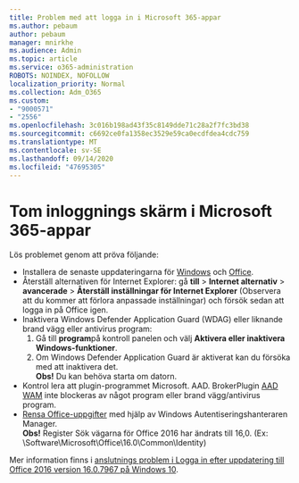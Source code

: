 ```yaml
---
title: Problem med att logga in i Microsoft 365-appar
ms.author: pebaum
author: pebaum
manager: mnirkhe
ms.audience: Admin
ms.topic: article
ms.service: o365-administration
ROBOTS: NOINDEX, NOFOLLOW
localization_priority: Normal
ms.collection: Adm_O365
ms.custom:
- "9000571"
- "2556"
ms.openlocfilehash: 3c016b198ad43f35c8149dde71c28a2f7fc3bd38
ms.sourcegitcommit: c6692ce0fa1358ec3529e59ca0ecdfdea4cdc759
ms.translationtype: MT
ms.contentlocale: sv-SE
ms.lasthandoff: 09/14/2020
ms.locfileid: "47695305"
---
```

# <a name="blank-sign-in-screen-in-microsoft-365-apps"></a>Tom inloggnings skärm i Microsoft 365-appar

Lös problemet genom att pröva följande:
- Installera de senaste uppdateringarna för [Windows](https://support.microsoft.com/help/4027667/windows-10-update) och [Office](https://support.office.com/article/update-office-and-your-computer-with-microsoft-update-2ab296f3-7f03-43a2-8e50-46de917611c5).
- Återställ alternativen för Internet Explorer: gå **till**  >  **Internet alternativ**  >  **avancerade**  >  **Återställ inställningar för Internet Explorer** (Observera att du kommer att förlora anpassade inställningar) och försök sedan att logga in på Office igen.
- Inaktivera Windows Defender Application Guard (WDAG) eller liknande brand vägg eller antivirus program:
    1. Gå till **program**på kontroll panelen och välj **Aktivera eller inaktivera Windows-funktioner**.
    2. Om Windows Defender Application Guard är aktiverat kan du försöka med att inaktivera det.<br/>
    **Obs!** Du kan behöva starta om datorn.
- Kontrol lera att plugin-programmet Microsoft. AAD. BrokerPlugin [AAD WAM](https://docs.microsoft.com/office365/troubleshoot/administration/connection-issue-when-sign-in-office-2016#symptom-1) inte blockeras av något program eller brand vägg/antivirus program.
- [Rensa Office-uppgifter](https://docs.microsoft.com/office/troubleshoot/error-messages/another-account-already-signed-in#step-3-clear-cached-credentials-on-the-computer) med hjälp av Windows Autentiseringshanteraren Manager.<br/>
    **Obs!** Register Sök vägarna för Office 2016 har ändrats till 16,0. (Ex: \Software\Microsoft\Office\16.0\Common\Identity\)

Mer information finns i [anslutnings problem i Logga in efter uppdatering till Office 2016 version 16.0.7967 på Windows 10](https://docs.microsoft.com/office365/troubleshoot/administration/connection-issue-when-sign-in-office-2016).